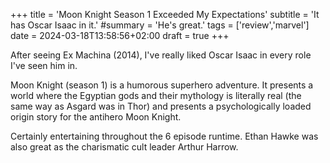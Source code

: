 +++
title = 'Moon Knight Season 1 Exceeded My Expectations'
subtitle = 'It has Oscar Isaac in it.'
#summary = 'He&apos;s great.'
tags = ['review','marvel']
date = 2024-03-18T13:58:56+02:00
draft = true
+++


After seeing Ex Machina (2014), I've really liked Oscar Isaac in every role I've seen him in.

Moon Knight (season 1) is a humorous superhero adventure. It presents a world where the Egyptian gods and their mythology is literally real (the same way as Asgard was in Thor) and presents a psychologically loaded origin story for the antihero Moon Knight.

Certainly entertaining throughout the 6 episode runtime. Ethan Hawke was also great as the charismatic cult leader Arthur Harrow.

